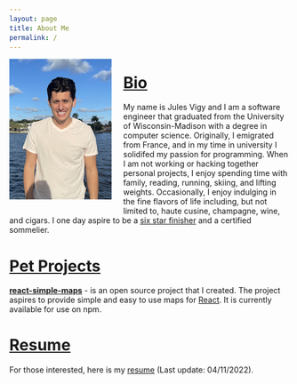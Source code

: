 ```yaml
---
layout: page
title: About Me
permalink: /
---
```


<div style="float:left; margin-right:1.5em; margin-bottom:1.5em;" >
    <img src="assets/profile_picture.PNG" />
</div>

# <u>Bio</u>

My name is Jules Vigy and I am a software engineer that graduated from the University of Wisconsin-Madison with a degree in computer science. Originally, I emigrated from France, and in my time in university I solidifed my passion for programming. When I am not working or hacking together personal projects, I enjoy spending time with family, reading, running, skiing, and lifting weights. Occasionally, I enjoy indulging in the fine flavors of life including, but not limited to, haute cusine, champagne, wine, and cigars. I one day aspire to be a [six star finisher](https://www.worldmarathonmajors.com/six-star) and a certified sommelier.

# <u>Pet Projects</u>

**[react-simple-maps](https://github.com/julesvigy/react-simple-maps)** - is an open source project that I created. The project aspires to provide simple and easy to use maps for [React](https://reactjs.org/). It is currently available for use on npm.

# <u>Resume</u>

For those interested, here is my [resume](jules_vigy_resume.pdf) (Last update: 04/11/2022).
